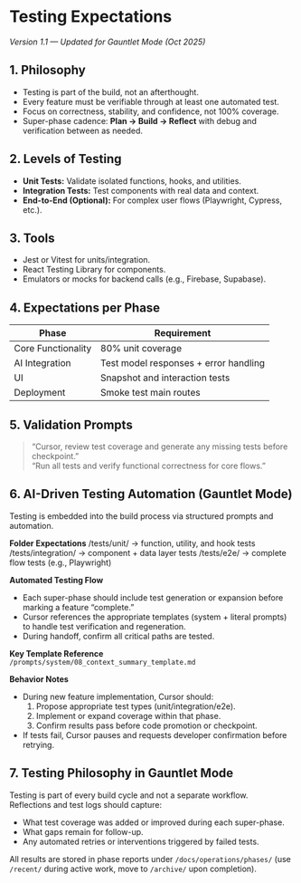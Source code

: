 # Testing Expectations  
_Version 1.1 — Updated for Gauntlet Mode (Oct 2025)_


## 1. Philosophy
- Testing is part of the build, not an afterthought.  
- Every feature must be verifiable through at least one automated test.  
- Focus on correctness, stability, and confidence, not 100% coverage.  
- Super-phase cadence: **Plan → Build → Reflect** with debug and verification between as needed.


## 2. Levels of Testing
- **Unit Tests:** Validate isolated functions, hooks, and utilities.  
- **Integration Tests:** Test components with real data and context.  
- **End-to-End (Optional):** For complex user flows (Playwright, Cypress, etc.).  


## 3. Tools
- Jest or Vitest for units/integration.  
- React Testing Library for components.  
- Emulators or mocks for backend calls (e.g., Firebase, Supabase).  


## 4. Expectations per Phase
| Phase | Requirement |
|--------|--------------|
| Core Functionality | 80% unit coverage |
| AI Integration | Test model responses + error handling |
| UI | Snapshot and interaction tests |
| Deployment | Smoke test main routes |


## 5. Validation Prompts
> “Cursor, review test coverage and generate any missing tests before checkpoint.”  
> “Run all tests and verify functional correctness for core flows.”  


## 6. AI-Driven Testing Automation (Gauntlet Mode)

Testing is embedded into the build process via structured prompts and automation.

**Folder Expectations**
/tests/unit/        → function, utility, and hook tests
/tests/integration/ → component + data layer tests
/tests/e2e/         → complete flow tests (e.g., Playwright)

**Automated Testing Flow**
- Each super-phase should include test generation or expansion before marking a feature “complete.”  
- Cursor references the appropriate templates (system + literal prompts) to handle test verification and regeneration.  
- During handoff, confirm all critical paths are tested.

**Key Template Reference**  
`/prompts/system/08_context_summary_template.md`

**Behavior Notes**
- During new feature implementation, Cursor should:  
  1. Propose appropriate test types (unit/integration/e2e).  
  2. Implement or expand coverage within that phase.  
  3. Confirm results pass before code promotion or checkpoint.  
- If tests fail, Cursor pauses and requests developer confirmation before retrying.  


## 7. Testing Philosophy in Gauntlet Mode

Testing is part of every build cycle and not a separate workflow.  
Reflections and test logs should capture:
- What test coverage was added or improved during each super-phase.  
- What gaps remain for follow-up.  
- Any automated retries or interventions triggered by failed tests.  

All results are stored in phase reports under `/docs/operations/phases/` (use `/recent/` during active work, move to `/archive/` upon completion).